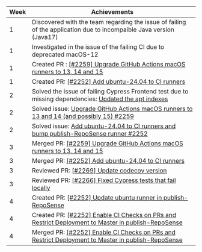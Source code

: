 | Week | Achievements                                                                                                                                                                       |
|------|------------------------------------------------------------------------------------------------------------------------------------------------------------------------------------|
| 1    | Discovered with the team regarding the issue of failing of the application due to incompaible Java version (Java17)                                                                |
| 1    | Investigated in the issue of the failing CI due to deprecated macOS-12                                                                                                             |
| 1    | Created PR : [[#2259] Upgrade GitHub Actions macOS runners to 13, 14 and 15](https://github.com/reposense/RepoSense/pull/2260)                                                     |
| 1    | Created PR: [[#2252] Add ubuntu-24.04 to CI runners](https://github.com/reposense/RepoSense/pull/2261)                                                                             |
| 2    | Solved the issue of failing Cypress Frontend test due to missing dependencies: [Updated the apt indexes](https://github.com/reposense/RepoSense/pull/2260#issuecomment-2614490638) |
| 2    | Solved issue: [Upgrade GitHub Actions macOS runners to 13 and 14 (and possibly 15) #2259](https://github.com/reposense/RepoSense/issues/2259)                                      |
| 2    | Solved issue: [Add ubuntu-24.04 to CI runners and bump publish-RepoSense runner #2252](https://github.com/reposense/RepoSense/issues/2252)                                         |
| 3    | Merged PR: [[#2259] Upgrade GitHub Actions macOS runners to 13, 14 and 15](https://github.com/reposense/RepoSense/pull/2260)                                                       |
| 3    | Merged PR: [[#2252] Add ubuntu-24.04 to CI runners](https://github.com/reposense/RepoSense/pull/2261)                                                                              |
| 3    | Reviewed PR: [[#2269] Update codecov version](https://github.com/reposense/RepoSense/pull/2271)                                                                                    |
| 3    | Reviewed PR: [[#2266] Fixed Cypress tests that fail locally](https://github.com/reposense/RepoSense/pull/2272)                                                                     |
| 4    | Created PR: [[#2252] Update ubuntu runner in publish-RepoSense](https://github.com/reposense/publish-RepoSense/pull/18)                                                            |
| 4    | Created PR: [[#2252] Enable CI Checks on PRs and Restrict Deployment to Master in publish-RepoSense](https://github.com/reposense/publish-RepoSense/pull/20)                       |
| 4    | Merged PR: [[#2252] Enable CI Checks on PRs and Restrict Deployment to Master in publish-RepoSense](https://github.com/reposense/publish-RepoSense/pull/20)                        |                                                                                                                                                                             